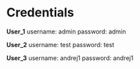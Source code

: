 # Credentials

**User_1**
username: admin
password: admin

**User_2**
username: test
password: test

**User_3**
username: andrej1
password: andrej1

